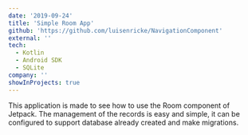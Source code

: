 ```yaml
---
date: '2019-09-24'
title: 'Simple Room App'
github: 'https://github.com/luisenricke/NavigationComponent'
external: ''
tech:
  - Kotlin
  - Android SDK
  - SQLite
company: ''
showInProjects: true
---
```


This application is made to see how to use the Room component of Jetpack. The management of the records is easy and simple, it can be configured to support database already created and make migrations.
